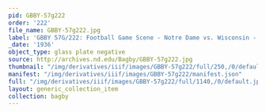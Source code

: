 ```yaml
---
pid: GBBY-57g222
order: '222'
file_name: GBBY-57g222.jpg
label: 'GBBY 57G/222: Football Game Scene - Notre Dame vs. Wisconsin - 1936'
_date: '1936'
object_type: glass plate negative
source: http://archives.nd.edu/Bagby/GBBY-57g222.jpg
thumbnail: "/img/derivatives/iiif/images/GBBY-57g222/full/250,/0/default.jpg"
manifest: "/img/derivatives/iiif/images/GBBY-57g222/manifest.json"
full: "/img/derivatives/iiif/images/GBBY-57g222/full/1140,/0/default.jpg"
layout: generic_collection_item
collection: bagby
---
```

